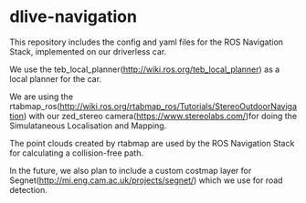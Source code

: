 # dlive-navigation
This repository includes the config and yaml files for the ROS Navigation Stack, implemented on our driverless car. 

We use the teb_local_planner(http://wiki.ros.org/teb_local_planner) as a local planner for the car.

We are using the rtabmap_ros(http://wiki.ros.org/rtabmap_ros/Tutorials/StereoOutdoorNavigation) with our zed_stereo camera(https://www.stereolabs.com/)for doing the Simulataneous Localisation and Mapping.

The point clouds created by rtabmap are used by the ROS Navigation Stack for calculating a collision-free path.

In the future, we also plan to include a custom costmap layer for Segnet(http://mi.eng.cam.ac.uk/projects/segnet/) which we use for road detection.
